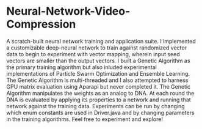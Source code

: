 # Neural-Network-Video-Compression
A scratch-built neural network training and application suite. I implemented a customizable deep-neural network
to train against randomized vector data to begin to experiment with vector mapping, wherein input seed vectors
are smaller than the output vectors. I built a Genetic Algorithm as the primary training algorithm but also inluded
experimental implementations of Particle Swarm Optimization and Ensemble Learning. The Genetic Algorithm is
multi-threaded and I also attempted to harness GPU matrix evaluation using Aparapi but never completed it.
The Genetic Algorithm manipulates the weights as an analog to DNA. At each round the DNA is evaluated by
applying its properties to a network and running that network against the training data. Experiments can be run
by changing which enum constants are used in Driver.java and by changing parameters in the training algorithms.
Feel free to experiment and explore!
